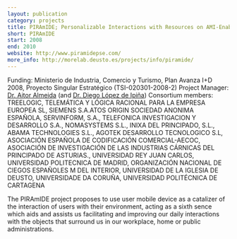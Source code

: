 ```yaml
--- 
layout: publication
category: projects
title: PIRAmIDE; Personalizable Interactions with Resources on AMI-Enabled Mobile Dynamic Environments
short: PIRAmIDE
start: 2008
end: 2010
website: http://www.piramidepse.com/
more_info: http://morelab.deusto.es/projects/info/piramide/
--- 
```


Funding: Ministerio de Industria, Comercio y Turismo, Plan Avanza I+D 2008, Proyecto Singular Estratégico (TSI-020301-2008-2)
Project Manager: [Dr. Aitor Almeida](http://morelab.deusto.es/people/members/aitor-almeida/) (and [Dr. Diego López de Ipiña](http://morelab.deusto.es/people/members/diego-lopez-de-ipina/))
Consortium members: TREELOGIC, TELEMÁTICA Y LÓGICA RACIONAL PARA LA EMPRESA EUROPEA SL, SIEMENS S.A.ATOS ORIGIN SOCIEDAD ANONIMA ESPAÑOLA, SERVINFORM, S.A., TELEFONICA INVESTIGACION Y DESARROLLO S.A., NOMASYSTEMS S.L., INIXA DEL PRINCIPADO, S.L., ABAMA TECHNOLOGIES S.L., AGOTEK DESARROLLO TECNOLOGICO S.L, ASOCIACIÓN ESPAÑOLA DE CODIFICACIÓN COMERCIAL-AECOC, ASOCIACIÓN DE INVESTIGACIÓN DE LAS INDUSTRIAS CÁRNICAS DEL PRINCIPADO DE ASTURIAS., UNIVERSIDAD REY JUAN CARLOS, UNIVERSIDAD POLITECNICA DE MADRID, ORGANIZACIÓN NACIONAL DE CIEGOS ESPAÑOLES M DEL INTERIOR, UNIVERSIDAD DE LA IGLESIA DE DEUSTO, UNIVERSIDADE DA CORUÑA, UNIVERSIDAD POLITÉCNICA DE CARTAGENA

The PIRAmIDE project proposes to use user mobile device as a catalizer of the interaction of users with their environment, acting as a sixth sence which aids and assists us facilitating and improving our daily interactions with the objects that surround us in our workplace, home or public administrations.
